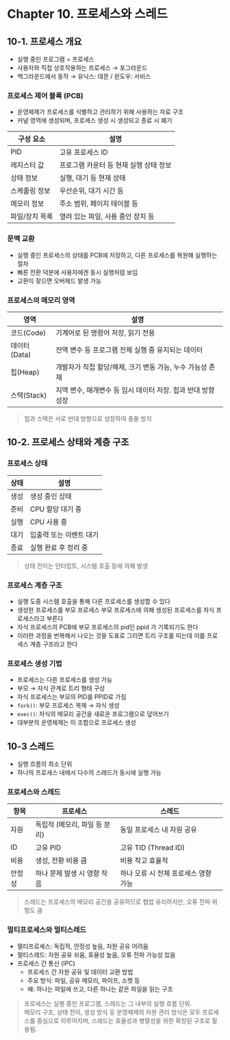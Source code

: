 # Chapter 10. 프로세스와 스레드
## 10-1. 프로세스 개요
- 실행 중인 프로그램 = 프로세스
- 사용자와 직접 상호작용하는 프로세스 → 포그라운드
- 백그라운드에서 동작 → 유닉스: 데몬 / 윈도우: 서비스

### 프로세스 제어 블록 (PCB)
- 운영체제가 프로세스를 식별하고 관리하기 위해 사용하는 자료 구조
- 커널 영역에 생성되며, 프로세스 생성 시 생성되고 종료 시 폐기

|구성 요소|설명|
|---|---|
|PID|고유 프로세스 ID|
|레지스터 값|프로그램 카운터 등 현재 실행 상태 정보|
|상태 정보|실행, 대기 등 현재 상태|
|스케줄링 정보|우선순위, 대기 시간 등|
|메모리 정보|주소 범위, 페이지 테이블 등|
|파일/장치 목록|열려 있는 파일, 사용 중인 장치 등|

### 문맥 교환
- 실행 중인 프로세스의 상태를 PCB에 저장하고, 다른 프로세스를 복원해 실행하는 절차
- 빠른 전환 덕분에 사용자에겐 동시 실행처럼 보임
- 교환이 잦으면 오버헤드 발생 가능

### 프로세스의 메모리 영역

|영역|설명|
|---|---|
|코드(Code)|기계어로 된 명령어 저장, 읽기 전용|
|데이터(Data)|전역 변수 등 프로그램 전체 실행 중 유지되는 데이터|
|힙(Heap)|개발자가 직접 할당/해제, 크기 변동 가능, 누수 가능성 존재|
|스택(Stack)|지역 변수, 매개변수 등 임시 데이터 저장. 힙과 반대 방향 성장|

> 힙과 스택은 서로 반대 방향으로 성장하여 충돌 방지

## 10-2. 프로세스 상태와 계층 구조
### 프로세스 상태

|상태|설명|
|---|---|
|생성|생성 중인 상태|
|준비|CPU 할당 대기 중|
|실행|CPU 사용 중|
|대기|입출력 또는 이벤트 대기|
|종료|실행 완료 후 정리 중|

> 상태 전이는 인터럽트, 시스템 호출 등에 의해 발생

### 프로세스 계층 구조
- 실행 도중 시스템 호출을 통해 다른 프로세스를 생성할 수 있다
- 생성한 프로세스를 부모 프로세스 부모 프로세스에 의해 생성된 프로세스를 자식 프로세스라고 부른다
- 자식 프로세스의 PCB에 부모 프로세스의 pid인 ppid 가 기록되기도 한다
- 이러한 과정을 반복해서 나오는 것을 도표로 그리면 트리 구조를 띠는데 이를 프로세스 계층 구조라고 한다

### 프로세스 생성 기법
- 프로세스는 다른 프로세스를 생성 가능
- 부모 → 자식 관계로 트리 형태 구성
- 자식 프로세스는 부모의 PID를 PPID로 가짐
- `fork()`: 부모 프로세스 복제 → 자식 생성
- `exec()`: 자식의 메모리 공간을 새로운 프로그램으로 덮어쓰기
- 대부분의 운영체제는 이 조합으로 프로세스 생성


## 10-3 스레드
- 실행 흐름의 최소 단위
- 하나의 프로세스 내에서 다수의 스레드가 동시에 실행 가능

### 프로세스와 스레드

|항목|프로세스|스레드|
|---|---|---|
|자원|독립적 (메모리, 파일 등 분리)|동일 프로세스 내 자원 공유|
|ID|고유 PID|고유 TID (Thread ID)|
|비용|생성, 전환 비용 큼|비용 작고 효율적|
|안정성|하나 문제 발생 시 영향 작음|하나 오류 시 전체 프로세스 영향 가능|

> 스레드는 프로세스의 메모리 공간을 공유하므로 협업 유리하지만, 오류 전파 위험도 큼

### 멀티프로세스와 멀티스레드
- 멀티프로세스: 독립적, 안정성 높음, 자원 공유 어려움
- 멀티스레드: 자원 공유 쉬움, 효율성 높음, 오류 전파 가능성 있음
- 프로세스 간 통신 (IPC)
    - 프로세스 간 자원 공유 및 데이터 교환 방법
    - 주요 방식: 파일, 공유 메모리, 파이프, 소켓 등
    - 예: 하나는 파일에 쓰고, 다른 하나는 같은 파일을 읽는 구조

> 프로세스는 실행 중인 프로그램, 스레드는 그 내부의 실행 흐름 단위.  
> 메모리 구조, 상태 전이, 생성 방식 등 운영체제의 자원 관리 방식은 모두 프로세스를 중심으로 이루어지며,
> 스레드는 효율성과 병렬성을 위한 확장된 구조로 활용됨.
